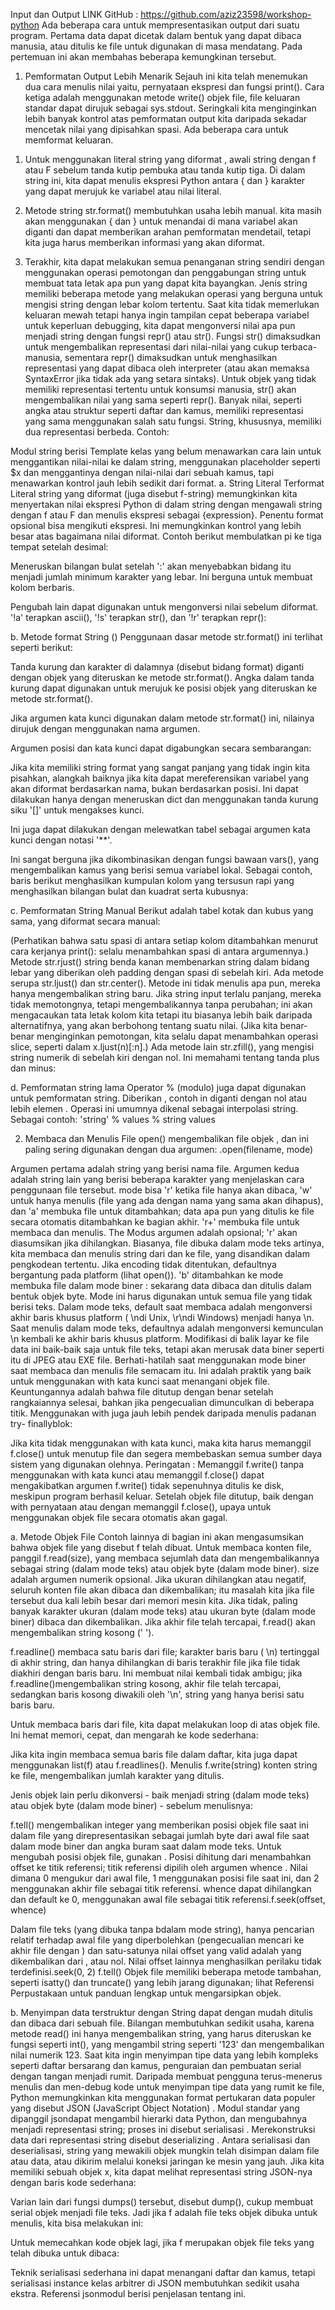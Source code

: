 Input dan Output
LINK GitHub : https://github.com/aziz23598/workshop-python 
Ada beberapa cara untuk mempresentasikan output dari suatu program. Pertama data dapat dicetak dalam bentuk yang dapat dibaca manusia, atau ditulis ke file untuk digunakan di masa mendatang. Pada pertemuan ini akan membahas beberapa kemungkinan tersebut.
1.	Pemformatan Output Lebih Menarik
Sejauh ini kita telah menemukan dua cara menulis nilai yaitu, pernyataan ekspresi dan fungsi print(). Cara ketiga adalah menggunakan metode write() objek file, file keluaran standar dapat dirujuk sebagai sys.stdout.
Seringkali kita menginginkan lebih banyak kontrol atas pemformatan output kita daripada sekadar mencetak nilai yang dipisahkan spasi. Ada beberapa cara untuk memformat keluaran.
1)	Untuk menggunakan literal string yang diformat , awali string dengan f atau F sebelum tanda kutip pembuka atau tanda kutip tiga. Di dalam string ini, kita dapat menulis ekspresi Python antara { dan } karakter yang dapat merujuk ke variabel atau nilai literal.
 
2)	Metode string str.format() membutuhkan usaha lebih manual. kita masih akan menggunakan { dan } untuk menandai di mana variabel akan diganti dan dapat memberikan arahan pemformatan mendetail, tetapi kita juga harus memberikan informasi yang akan diformat.
 
3)	Terakhir, kita dapat melakukan semua penanganan string sendiri dengan menggunakan operasi pemotongan dan penggabungan string untuk membuat tata letak apa pun yang dapat kita bayangkan. Jenis string memiliki beberapa metode yang melakukan operasi yang berguna untuk mengisi string dengan lebar kolom tertentu.
Saat kita tidak memerlukan keluaran mewah tetapi hanya ingin tampilan cepat beberapa variabel untuk keperluan debugging, kita dapat mengonversi nilai apa pun menjadi string dengan fungsi repr() atau str().
Fungsi str() dimaksudkan untuk mengembalikan representasi dari nilai-nilai yang cukup terbaca-manusia, sementara repr() dimaksudkan untuk menghasilkan representasi yang dapat dibaca oleh interpreter (atau akan memaksa SyntaxError jika tidak ada yang setara sintaks). Untuk objek yang tidak memiliki representasi tertentu untuk konsumsi manusia, str() akan mengembalikan nilai yang sama seperti repr(). Banyak nilai, seperti angka atau struktur seperti daftar dan kamus, memiliki representasi yang sama menggunakan salah satu fungsi. String, khususnya, memiliki dua representasi berbeda.
Contoh:
 
Modul string berisi Template kelas yang belum menawarkan cara lain untuk menggantikan nilai-nilai ke dalam string, menggunakan placeholder seperti $x dan menggantinya dengan nilai-nilai dari sebuah kamus, tapi menawarkan kontrol jauh lebih sedikit dari format.
a.	String Literal Terformat
Literal string yang diformat (juga disebut f-string) memungkinkan kita menyertakan nilai ekspresi Python di dalam string dengan mengawali string dengan f atau F dan menulis ekspresi sebagai {expression}.
Penentu format opsional bisa mengikuti ekspresi. Ini memungkinkan kontrol yang lebih besar atas bagaimana nilai diformat. Contoh berikut membulatkan pi ke tiga tempat setelah desimal:
 
Meneruskan bilangan bulat setelah ':' akan menyebabkan bidang itu menjadi jumlah minimum karakter yang lebar. Ini berguna untuk membuat kolom berbaris.
 
Pengubah lain dapat digunakan untuk mengonversi nilai sebelum diformat. '!a' terapkan ascii(), '!s' terapkan str(), dan '!r' terapkan repr():
 

b.	Metode format String ()
Penggunaan dasar metode str.format() ini terlihat seperti berikut:
 
Tanda kurung dan karakter di dalamnya (disebut bidang format) diganti dengan objek yang diteruskan ke metode str.format(). Angka dalam tanda kurung dapat digunakan untuk merujuk ke posisi objek yang diteruskan ke metode str.format().
 
Jika argumen kata kunci digunakan dalam metode str.format() ini, nilainya dirujuk dengan menggunakan nama argumen.
 
Argumen posisi dan kata kunci dapat digabungkan secara sembarangan:
 
Jika kita memiliki string format yang sangat panjang yang tidak ingin kita pisahkan, alangkah baiknya jika kita dapat mereferensikan variabel yang akan diformat berdasarkan nama, bukan berdasarkan posisi. Ini dapat dilakukan hanya dengan meneruskan dict dan menggunakan tanda kurung siku '[]' untuk mengakses kunci.
 
Ini juga dapat dilakukan dengan melewatkan tabel sebagai argumen kata kunci dengan notasi '**'.
 
Ini sangat berguna jika dikombinasikan dengan fungsi bawaan vars(), yang mengembalikan kamus yang berisi semua variabel lokal.
Sebagai contoh, baris berikut menghasilkan kumpulan kolom yang tersusun rapi yang menghasilkan bilangan bulat dan kuadrat serta kubusnya:
 

c.	Pemformatan String Manual
Berikut adalah tabel kotak dan kubus yang sama, yang diformat secara manual:
 
(Perhatikan bahwa satu spasi di antara setiap kolom ditambahkan menurut cara kerjanya print(): selalu menambahkan spasi di antara argumennya.)
Metode str.rjust() string benda kanan membenarkan string dalam bidang lebar yang diberikan oleh padding dengan spasi di sebelah kiri. Ada metode serupa str.ljust() dan str.center(). Metode ini tidak menulis apa pun, mereka hanya mengembalikan string baru. Jika string input terlalu panjang, mereka tidak memotongnya, tetapi mengembalikannya tanpa perubahan; ini akan mengacaukan tata letak kolom kita tetapi itu biasanya lebih baik daripada alternatifnya, yang akan berbohong tentang suatu nilai. (Jika kita benar-benar menginginkan pemotongan, kita selalu dapat menambahkan operasi slice, seperti dalam x.ljust(n)[:n].)
Ada metode lain str.zfill(), yang mengisi string numerik di sebelah kiri dengan nol. Ini memahami tentang tanda plus dan minus:
 

d.	Pemformatan string lama
Operator % (modulo) juga dapat digunakan untuk pemformatan string. Diberikan , contoh in diganti dengan nol atau lebih elemen . Operasi ini umumnya dikenal sebagai interpolasi string. Sebagai contoh: 'string' % values % string values
 

2.	Membaca dan Menulis File
open() mengembalikan file objek , dan ini paling sering digunakan dengan dua argumen: .open(filename, mode)
 
Argumen pertama adalah string yang berisi nama file. Argumen kedua adalah string lain yang berisi beberapa karakter yang menjelaskan cara penggunaan file tersebut. mode bisa 'r' ketika file hanya akan dibaca, 'w' untuk hanya menulis (file yang ada dengan nama yang sama akan dihapus), dan 'a' membuka file untuk ditambahkan; data apa pun yang ditulis ke file secara otomatis ditambahkan ke bagian akhir. 'r+' membuka file untuk membaca dan menulis. The Modus argumen adalah opsional; 'r' akan diasumsikan jika dihilangkan.
Biasanya, file dibuka dalam mode teks artinya, kita membaca dan menulis string dari dan ke file, yang disandikan dalam pengkodean tertentu. Jika encoding tidak ditentukan, defaultnya bergantung pada platform (lihat open()). 'b' ditambahkan ke mode membuka file dalam mode biner : sekarang data dibaca dan ditulis dalam bentuk objek byte. Mode ini harus digunakan untuk semua file yang tidak berisi teks.
Dalam mode teks, default saat membaca adalah mengonversi akhir baris khusus platform ( \ndi Unix, \r\ndi Windows) menjadi hanya \n. Saat menulis dalam mode teks, defaultnya adalah mengonversi kemunculan \n kembali ke akhir baris khusus platform. Modifikasi di balik layar ke file data ini baik-baik saja untuk file teks, tetapi akan merusak data biner seperti itu di JPEG atau EXE file. Berhati-hatilah saat menggunakan mode biner saat membaca dan menulis file semacam itu.
Ini adalah praktik yang baik untuk menggunakan with kata kunci saat menangani objek file. Keuntungannya adalah bahwa file ditutup dengan benar setelah rangkaiannya selesai, bahkan jika pengecualian dimunculkan di beberapa titik. Menggunakan with juga jauh lebih pendek daripada menulis padanan try- finallyblok:
 
Jika kita tidak menggunakan with kata kunci, maka kita harus memanggil f.close() untuk menutup file dan segera membebaskan semua sumber daya sistem yang digunakan olehnya.
Peringatan : Memanggil f.write() tanpa menggunakan with kata kunci atau memanggil f.close() dapat mengakibatkan argumen f.write() tidak sepenuhnya ditulis ke disk, meskipun program berhasil keluar.
Setelah objek file ditutup, baik dengan with pernyataan atau dengan memanggil f.close(), upaya untuk menggunakan objek file secara otomatis akan gagal.
 

a.	Metode Objek File
Contoh lainnya di bagian ini akan mengasumsikan bahwa objek file yang disebut f telah dibuat.
Untuk membaca konten file, panggil f.read(size), yang membaca sejumlah data dan mengembalikannya sebagai string (dalam mode teks) atau objek byte (dalam mode biner). size adalah argumen numerik opsional. Jika ukuran dihilangkan atau negatif, seluruh konten file akan dibaca dan dikembalikan; itu masalah kita jika file tersebut dua kali lebih besar dari memori mesin kita. Jika tidak, paling banyak karakter ukuran (dalam mode teks) atau ukuran byte (dalam mode biner) dibaca dan dikembalikan. Jika akhir file telah tercapai, f.read() akan mengembalikan string kosong (' ').
 
f.readline() membaca satu baris dari file; karakter baris baru ( \n) tertinggal di akhir string, dan hanya dihilangkan di baris terakhir file jika file tidak diakhiri dengan baris baru. Ini membuat nilai kembali tidak ambigu; jika f.readline()mengembalikan string kosong, akhir file telah tercapai, sedangkan baris kosong diwakili oleh '\n', string yang hanya berisi satu baris baru.
 
Untuk membaca baris dari file, kita dapat melakukan loop di atas objek file. Ini hemat memori, cepat, dan mengarah ke kode sederhana:
 
Jika kita ingin membaca semua baris file dalam daftar, kita juga dapat menggunakan list(f) atau f.readlines().
Menulis f.write(string) konten string ke file, mengembalikan jumlah karakter yang ditulis.
 
Jenis objek lain perlu dikonversi - baik menjadi string (dalam mode teks) atau objek byte (dalam mode biner) - sebelum menulisnya:
 
f.tell() mengembalikan integer yang memberikan posisi objek file saat ini dalam file yang direpresentasikan sebagai jumlah byte dari awal file saat dalam mode biner dan angka buram saat dalam mode teks.
Untuk mengubah posisi objek file, gunakan . Posisi dihitung dari menambahkan offset ke titik referensi; titik referensi dipilih oleh argumen whence . Nilai dimana 0 mengukur dari awal file, 1 menggunakan posisi file saat ini, dan 2 menggunakan akhir file sebagai titik referensi. whence dapat dihilangkan dan default ke 0, menggunakan awal file sebagai titik referensi.f.seek(offset, whence)
 
Dalam file teks (yang dibuka tanpa bdalam mode string), hanya pencarian relatif terhadap awal file yang diperbolehkan (pengecualian mencari ke akhir file dengan ) dan satu-satunya nilai offset yang valid adalah yang dikembalikan dari , atau nol. Nilai offset lainnya menghasilkan perilaku tidak terdefinisi.seek(0, 2) f.tell()
Objek file memiliki beberapa metode tambahan, seperti isatty() dan truncate() yang lebih jarang digunakan; lihat Referensi Perpustakaan untuk panduan lengkap untuk mengarsipkan objek.

b.	Menyimpan data terstruktur dengan
String dapat dengan mudah ditulis dan dibaca dari sebuah file. Bilangan membutuhkan sedikit usaha, karena metode read() ini hanya mengembalikan string, yang harus diteruskan ke fungsi seperti int(), yang mengambil string seperti '123' dan mengembalikan nilai numerik 123. Saat kita ingin menyimpan tipe data yang lebih kompleks seperti daftar bersarang dan kamus, penguraian dan pembuatan serial dengan tangan menjadi rumit.
Daripada membuat pengguna terus-menerus menulis dan men-debug kode untuk menyimpan tipe data yang rumit ke file, Python memungkinkan kita menggunakan format pertukaran data populer yang disebut JSON (JavaScript Object Notation) . Modul standar yang dipanggil jsondapat mengambil hierarki data Python, dan mengubahnya menjadi representasi string; proses ini disebut serialisasi . Merekonstruksi data dari representasi string disebut deserializing . Antara serialisasi dan deserialisasi, string yang mewakili objek mungkin telah disimpan dalam file atau data, atau dikirim melalui koneksi jaringan ke mesin yang jauh.
Jika kita memiliki sebuah objek x, kita dapat melihat representasi string JSON-nya dengan baris kode sederhana:
 
Varian lain dari fungsi dumps() tersebut, disebut dump(), cukup membuat serial objek menjadi file teks. Jadi jika f adalah file teks objek dibuka untuk menulis, kita bisa melakukan ini:
 
Untuk memecahkan kode objek lagi, jika f merupakan objek file teks yang telah dibuka untuk dibaca:
 
Teknik serialisasi sederhana ini dapat menangani daftar dan kamus, tetapi serialisasi instance kelas arbitrer di JSON membutuhkan sedikit usaha ekstra. Referensi jsonmodul berisi penjelasan tentang ini.
